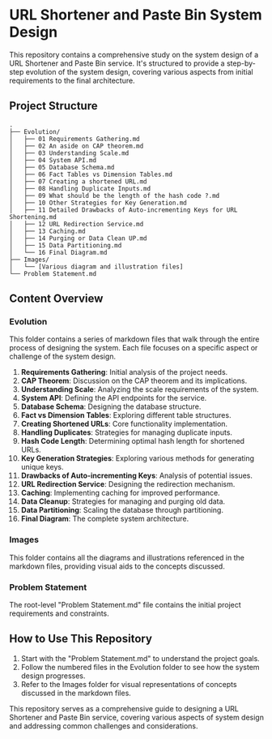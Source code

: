 # URL Shortener and Paste Bin System Design

This repository contains a comprehensive study on the system design of a URL Shortener and Paste Bin service. It's structured to provide a step-by-step evolution of the system design, covering various aspects from initial requirements to the final architecture.

## Project Structure

```
.
├── Evolution/
│   ├── 01 Requirements Gathering.md
│   ├── 02 An aside on CAP theorem.md
│   ├── 03 Understanding Scale.md
│   ├── 04 System API.md
│   ├── 05 Database Schema.md
│   ├── 06 Fact Tables vs Dimension Tables.md
│   ├── 07 Creating a shortened URL.md
│   ├── 08 Handling Duplicate Inputs.md
│   ├── 09 What should be the length of the hash code ?.md
│   ├── 10 Other Strategies for Key Generation.md
│   ├── 11 Detailed Drawbacks of Auto-incrementing Keys for URL Shortening.md
│   ├── 12 URL Redirection Service.md
│   ├── 13 Caching.md
│   ├── 14 Purging or Data Clean UP.md
│   ├── 15 Data Partitioning.md
│   └── 16 Final Diagram.md
├── Images/
│   └── [Various diagram and illustration files]
└── Problem Statement.md
```

## Content Overview

### Evolution
This folder contains a series of markdown files that walk through the entire process of designing the system. Each file focuses on a specific aspect or challenge of the system design.

1. **Requirements Gathering**: Initial analysis of the project needs.
2. **CAP Theorem**: Discussion on the CAP theorem and its implications.
3. **Understanding Scale**: Analyzing the scale requirements of the system.
4. **System API**: Defining the API endpoints for the service.
5. **Database Schema**: Designing the database structure.
6. **Fact vs Dimension Tables**: Exploring different table structures.
7. **Creating Shortened URLs**: Core functionality implementation.
8. **Handling Duplicates**: Strategies for managing duplicate inputs.
9. **Hash Code Length**: Determining optimal hash length for shortened URLs.
10. **Key Generation Strategies**: Exploring various methods for generating unique keys.
11. **Drawbacks of Auto-incrementing Keys**: Analysis of potential issues.
12. **URL Redirection Service**: Designing the redirection mechanism.
13. **Caching**: Implementing caching for improved performance.
14. **Data Cleanup**: Strategies for managing and purging old data.
15. **Data Partitioning**: Scaling the database through partitioning.
16. **Final Diagram**: The complete system architecture.

### Images
This folder contains all the diagrams and illustrations referenced in the markdown files, providing visual aids to the concepts discussed.

### Problem Statement
The root-level "Problem Statement.md" file contains the initial project requirements and constraints.

## How to Use This Repository

1. Start with the "Problem Statement.md" to understand the project goals.
2. Follow the numbered files in the Evolution folder to see how the system design progresses.
3. Refer to the Images folder for visual representations of concepts discussed in the markdown files.

This repository serves as a comprehensive guide to designing a URL Shortener and Paste Bin service, covering various aspects of system design and addressing common challenges and considerations.